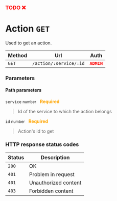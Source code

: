 <h3><span style="color:red"><b>TODO ❌</b></span></h3>

# Action ```GET```

Used to get an action.

| Method   | Url           | Auth          |
| -------- | ---------------| ---------------------|
| `GET`   | `/action/:service/:id` | <span style="color:red">**`ADMIN`**</span>   |

### Parameters

#### Path parameters

```service``` <small>number</small>&nbsp;&nbsp;&nbsp;<span style="color: orange">**Required**</span>

> Id of the service to which the action belongs

```id``` <small>number</small>&nbsp;&nbsp;&nbsp;<span style="color: orange">**Required**</span>

> Action's id to get

### HTTP response status codes

| Status   | Description           |
|----------|-----------------------|
|```200``` | OK                    |
|```401``` | Problem in request    |
|```401``` | Unauthorized content  |
|```403``` | Forbidden content  |